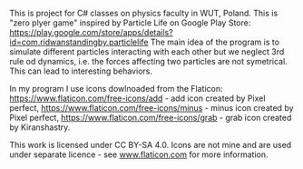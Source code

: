 This is project for C# classes on physics faculty in WUT, Poland.
This is "zero plyer game" inspired by Particle Life on Google Play Store:
https://play.google.com/store/apps/details?id=com.ridwanstandingby.particlelife
The main idea of the program is to simulate different particles interacting with each other but we neglect 3rd rule od dynamics, i.e. the forces affecting two particles are not symetrical.
This can lead to interesting behaviors.

In my program I use icons dowlnoaded from the Flaticon:
https://www.flaticon.com/free-icons/add   - add icon created by Pixel perfect,
https://www.flaticon.com/free-icons/minus - minus icon created by Pixel perfect,
https://www.flaticon.com/free-icons/grab   - grab icon created by Kiranshastry.

 This work is licensed under CC BY-SA 4.0. Icons are not mine and are used under separate licence - see www.flaticon.com for more information.
